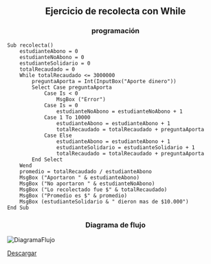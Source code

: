 <h2 align=center>Ejercicio de recolecta con While</h2>

<h3 align=center>programación</h3>

```
Sub recolecta()
    estudianteAbono = 0
    estudianteNoAbono = 0
    estudianteSolidario = 0
    totalRecaudado = 0
    While totalRecaudado <= 3000000
        preguntaAporta = Int(InputBox("Aporte dinero"))
        Select Case preguntaAporta
            Case Is < 0
                MsgBox ("Error")
            Case Is = 0
                estudianteNoAbono = estudianteNoAbono + 1
            Case 1 To 10000
                estudianteAbono = estudianteAbono + 1
                totalRecaudado = totalRecaudado + preguntaAporta
            Case Else
                estudianteAbono = estudianteAbono + 1
                estudianteSolidario = estudianteSolidario + 1
                totalRecaudado = totalRecaudado + preguntaAporta
        End Select
    Wend
    promedio = totalRecaudado / estudianteAbono
    MsgBox ("Aportaron " & estudianteAbono)
    MsgBox ("No aportaron " & estudianteNoAbono)
    MsgBox ("Lo recolectado fue $" & totalRecaudado)
    MsgBox ("Promedio es $" & promedio)
    MsgBox (estudianteSolidario & " dieron mas de $10.000")
End Sub
``` 

<h3 align=center>Diagrama de flujo</h3>

![DiagramaFlujo](https://i.imgur.com/XdDT47h.jpg)

[Descargar](https://drive.google.com/file/d/18zfT8OZzXfuV3hHSjYazYVytbNFxBPgG/view?usp=sharing)